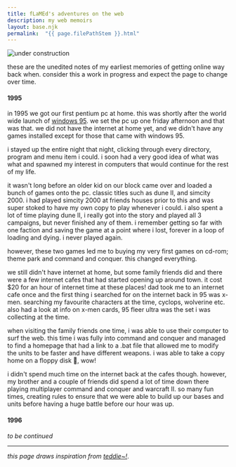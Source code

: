```yaml
---
title: fLaMEd's adventures on the web
description: my web memoirs
layout: base.njk
permalink:  "{{ page.filePathStem }}.html"
---
```


![under construction](https://images.ctfassets.net/b1prsa2j7p70/6HHQrnHTUvOCjxQgJfZR70/3ac0f9d54bdbab88b5cd7c23250c60e4/HeHeartlandPark9227gifconstructionwomen_at_work.gif?h=250#center)

these are the unedited notes of my earliest memories of getting online way back when. consider this a work in progress and expect the page to change over time.

#### 1995

in 1995 we got our first pentium pc at home. this was shortly after the world wide launch of [windows 95](https://invidious.xyz/watch?v=W9Jn3GIwgCM). we set the pc up one friday afternoon and that was that. we did not have the internet at home yet, and we didn't have any games installed except for those that came with windows 95.

i stayed up the entire night that night, clicking through every directory, program and menu item i could. i soon had a very good idea of what was what and spawned my interest in computers that would continue for the rest of my life. 

it wasn't long before an older kid on our block came over and loaded a bunch of games onto the pc. classic titles such as dune II, and simcity 2000. i had played simcity 2000 at friends houses prior to this and was super stoked to have my own copy to play whenever i could. i also spent a lot of time playing dune II, i really got into the story and played all 3 campaigns, but never finished any of them. i remember getting so far with one faction and saving the game at a point where i lost, forever in a loop of loading and dying. i never played again. 

however, these two games led me to buying my very first games on cd-rom; theme park and command and conquer. this changed everything.

we still didn't have internet at home, but some family friends did and there were a few internet cafes that had started opening up around town. it cost $20 for an hour of internet time at these places! dad took me to an internet cafe once and the first thing i searched for on the internet back in 95 was x-men. searching my favourite characters at the time, cyclops, wolverine etc. also had a look at info on x-men cards, 95 fleer ultra was the set i was collecting at the time. 

when visiting the family friends one time, i was able to use their computer to surf the web. this time i was fully into command and conquer and managed to find a homepage that had a link to a .bat file that allowed me to modify the units to be faster and have different weapons. i was able to take a copy home on a floppy disk 💾, wow!

i didn't spend much time on the internet back at the cafes though. however, my brother and a couple of friends did spend a lot of time down there playing multiplayer command and conquer and warcraft II. so many fun times, creating rules to ensure that we were able to build up our bases and units before having a huge battle before our hour was up.

#### 1996

_to be continued_

***

_this page draws inspiration from [teddie~!](https://teddybear-halo.neocities.org/internetintro.html)_.